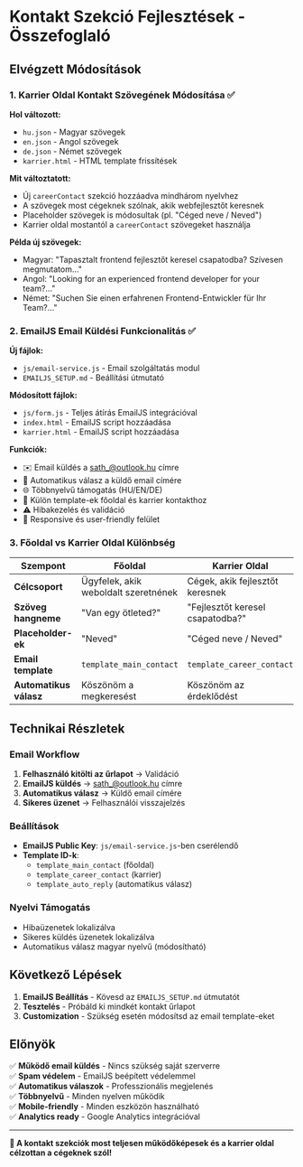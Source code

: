 # Kontakt Szekció Fejlesztések - Összefoglaló

## Elvégzett Módosítások

### 1. Karrier Oldal Kontakt Szövegének Módosítása ✅

**Hol változott:**
- `hu.json` - Magyar szövegek
- `en.json` - Angol szövegek  
- `de.json` - Német szövegek
- `karrier.html` - HTML template frissítések

**Mit változtatott:**
- Új `careerContact` szekció hozzáadva mindhárom nyelvhez
- A szövegek most cégeknek szólnak, akik webfejlesztőt keresnek
- Placeholder szövegek is módosultak (pl. "Céged neve / Neved")
- Karrier oldal mostantól a `careerContact` szövegeket használja

**Példa új szövegek:**
- Magyar: "Tapasztalt frontend fejlesztőt keresel csapatodba? Szívesen megmutatom..."
- Angol: "Looking for an experienced frontend developer for your team?..."
- Német: "Suchen Sie einen erfahrenen Frontend-Entwickler für Ihr Team?..."

### 2. EmailJS Email Küldési Funkcionalitás ✅

**Új fájlok:**
- `js/email-service.js` - Email szolgáltatás modul
- `EMAILJS_SETUP.md` - Beállítási útmutató

**Módosított fájlok:**
- `js/form.js` - Teljes átírás EmailJS integrációval
- `index.html` - EmailJS script hozzáadása
- `karrier.html` - EmailJS script hozzáadása

**Funkciók:**
- ✉️ Email küldés a sath_@outlook.hu címre
- 🔄 Automatikus válasz a küldő email címére  
- 🌐 Többnyelvű támogatás (HU/EN/DE)
- 📝 Külön template-ek főoldal és karrier kontakthoz
- ⚠️ Hibakezelés és validáció
- 📱 Responsive és user-friendly felület

### 3. Főoldal vs Karrier Oldal Különbség

| Szempont | Főoldal | Karrier Oldal |
|----------|---------|---------------|
| **Célcsoport** | Ügyfelek, akik weboldalt szeretnének | Cégek, akik fejlesztőt keresnek |
| **Szöveg hangneme** | "Van egy ötleted?" | "Fejlesztőt keresel csapatodba?" |
| **Placeholder-ek** | "Neved" | "Céged neve / Neved" |
| **Email template** | `template_main_contact` | `template_career_contact` |
| **Automatikus válasz** | Köszönöm a megkeresést | Köszönöm az érdeklődést |

## Technikai Részletek

### Email Workflow
1. **Felhasználó kitölti az űrlapot** → Validáció
2. **EmailJS küldés** → sath_@outlook.hu címre
3. **Automatikus válasz** → Küldő email címére
4. **Sikeres üzenet** → Felhasználói visszajelzés

### Beállítások
- **EmailJS Public Key**: `js/email-service.js`-ben cserélendő
- **Template ID-k**: 
  - `template_main_contact` (főoldal)
  - `template_career_contact` (karrier)
  - `template_auto_reply` (automatikus válasz)

### Nyelvi Támogatás
- Hibaüzenetek lokalizálva
- Sikeres küldés üzenetek lokalizálva
- Automatikus válasz magyar nyelvű (módosítható)

## Következő Lépések

1. **EmailJS Beállítás** - Kövesd az `EMAILJS_SETUP.md` útmutatót
2. **Tesztelés** - Próbáld ki mindkét kontakt űrlapot
3. **Customization** - Szükség esetén módosítsd az email template-eket

## Előnyök

✅ **Működő email küldés** - Nincs szükség saját szerverre  
✅ **Spam védelem** - EmailJS beépített védelemmel  
✅ **Automatikus válaszok** - Professzionális megjelenés  
✅ **Többnyelvű** - Minden nyelven működik  
✅ **Mobile-friendly** - Minden eszközön használható  
✅ **Analytics ready** - Google Analytics integrációval  

---

**🎉 A kontakt szekciók most teljesen működőképesek és a karrier oldal célzottan a cégeknek szól!** 